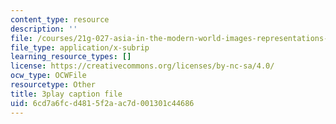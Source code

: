 ```yaml
---
content_type: resource
description: ''
file: /courses/21g-027-asia-in-the-modern-world-images-representations-fall-2016/6cd7a6fcd4815f2aac7d001301c44686_1801225.vtt
file_type: application/x-subrip
learning_resource_types: []
license: https://creativecommons.org/licenses/by-nc-sa/4.0/
ocw_type: OCWFile
resourcetype: Other
title: 3play caption file
uid: 6cd7a6fc-d481-5f2a-ac7d-001301c44686
---
```

